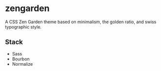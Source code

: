 # zengarden

A CSS Zen Garden theme based on minimalism, the golden ratio, and swiss typographic style.

## Stack

- Sass
- Bourbon
- Normalize

